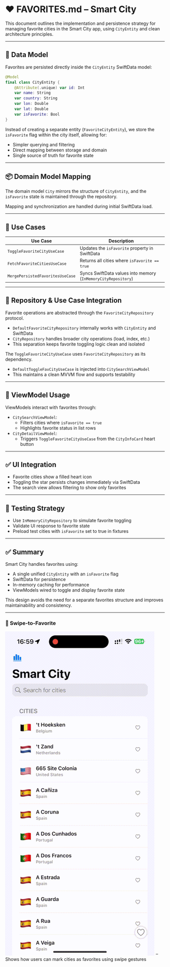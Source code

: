 # ❤️ FAVORITES.md – Smart City

This document outlines the implementation and persistence strategy for managing favorite cities in the Smart City app, using `CityEntity` and clean architecture principles.

---

## 💾 Data Model

Favorites are persisted directly inside the `CityEntity` SwiftData model:

```swift
@Model
final class CityEntity {
    @Attribute(.unique) var id: Int
    var name: String
    var country: String
    var lon: Double
    var lat: Double
    var isFavorite: Bool
}
```

Instead of creating a separate entity (`FavoriteCityEntity`), we store the `isFavorite` flag within the city itself, allowing for:

- Simpler querying and filtering
- Direct mapping between storage and domain
- Single source of truth for favorite state

---

## 📦 Domain Model Mapping

The domain model `City` mirrors the structure of `CityEntity`, and the `isFavorite` state is maintained through the repository.

Mapping and synchronization are handled during initial SwiftData load.

---

## 🧠 Use Cases

| Use Case | Description |
|----------|-------------|
| `ToggleFavoriteCityUseCase` | Updates the `isFavorite` property in SwiftData |
| `FetchFavoriteCitiesUseCase` | Returns all cities where `isFavorite == true` |
| `MergePersistedFavoritesUseCase` | Syncs SwiftData values into memory (`InMemoryCityRepository`) |

---

## 🧱 Repository & Use Case Integration

Favorite operations are abstracted through the `FavoriteCityRepository` protocol.

- `DefaultFavoriteCityRepository` internally works with `CityEntity` and SwiftData
- `CityRepository` handles broader city operations (load, index, etc.)
- This separation keeps favorite toggling logic clean and isolated

The `ToggleFavoriteCityUseCase` uses `FavoriteCityRepository` as its dependency.

- `DefaultToggleFavCityUseCase` is injected into `CitySearchViewModel`
- This maintains a clean MVVM flow and supports testability

---

## 🧠 ViewModel Usage

ViewModels interact with favorites through:

- `CitySearchViewModel`:
  - Filters cities where `isFavorite == true`
  - Highlights favorite status in list rows
- `CityDetailViewModel`:
  - Triggers `ToggleFavoriteCityUseCase` from the `CityInfoCard` heart button

---

## ✅ UI Integration

- Favorite cities show a filled heart icon
- Toggling the star persists changes immediately via SwiftData
- The search view allows filtering to show only favorites

---

## 🧪 Testing Strategy

- Use `InMemoryCityRepository` to simulate favorite toggling
- Validate UI response to favorite state
- Preload test cities with `isFavorite` set to true in fixtures

---

## ✅ Summary

Smart City handles favorites using:

- A single unified `CityEntity` with an `isFavorite` flag
- SwiftData for persistence
- In-memory caching for performance
- ViewModels wired to toggle and display favorite state

This design avoids the need for a separate favorites structure and improves maintainability and consistency.

---

### 🎥 Swipe-to-Favorite

![](vid/SwipeAction.gif) – Shows how users can mark cities as favorites using swipe gestures

